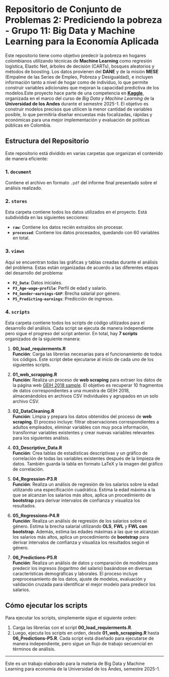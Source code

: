 # Repositorio de Conjunto de Problemas 2: Prediciendo la pobreza - Grupo 11: Big Data y Machine Learning para la Economía Aplicada


Este repositorio tiene como objetivo predecir la pobreza en hogares colombianos utilizando técnicas de **Machine Learning** como regresión logística, Elastic Net, árboles de decisión (CARTs), bosques aleatorios y métodos de boosting. Los datos provienen del **DANE** y de la misión **MESE** (Empalme de las Series de Empleo, Pobreza y Desigualdad), e incluyen información tanto a nivel de hogar como de individuo, lo que permite construir variables adicionales que mejoran la capacidad predictiva de los modelos.Este proyecto hace parte de una competencia en [**Kaggle**](https://www.kaggle.com/competitions/uniandes-bdml-202510-ps-2/team), organizada en el marco del curso de *Big Data y Machine Learning* de la **Universidad de los Andes** durante el semestre 2025-1. El objetivo es construir modelos precisos que utilicen la menor cantidad de variables posible, lo que permitiría diseñar encuestas más focalizadas, rápidas y económicas para una mejor implementación y evaluación de políticas públicas en Colombia.


## Estructura del Repositorio

Este repositorio está dividido en varias carpetas que organizan el contenido de manera eficiente:

### 1. `document`
Contiene el archivo en formato `.pdf` del informe final presentado sobre el análisis realizado.

### 2. `stores`
Esta carpeta contiene todos los datos utilizados en el proyecto. Está subdividida en las siguientes secciones:
- **`raw`**: Contiene los datos recién extraídos sin procesar.
- **`processed`**: Contiene los datos procesados, quedando con 60 variables en total.

### 3. `views`
Aquí se encuentran todas las gráficas y tablas creadas durante el análisis del problema. Estas están organizadas de acuerdo a las diferentes etapas del desarrollo del problema:
- **`P2_Data`**: Datos iniciales.
- **`P3_Age-wage-profile`**: Perfil de edad y salario.
- **`P4_Gender-earnings-GAP`**: Brecha salarial por género.
- **`P5_Predicting-earnings`**: Predicción de ingresos.

### 4. `scripts`
Esta carpeta contiene todos los scripts de código utilizados para el desarrollo del análisis. Cada script se ejecuta de manera independiente pero sigue el progreso del script anterior. En total, hay **7 scripts** organizados de la siguiente manera:

1. **00_load_requierments.R**  
   **Función**: Carga las librerías necesarias para el funcionamiento de todos los códigos. Este script debe ejecutarse al inicio de cada uno de los siguientes scripts.
   
2. **01_web_scrapping.R**  
   **Función**: Realiza un proceso de **web scraping** para extraer los datos de la página web [GEIH 2018 sample](https://ignaciomsarmiento.github.io/GEIH2018_sample/). El objetivo es recuperar 10 fragmentos de datos correspondientes a una muestra de GEIH 2018, almacenándolos en archivos CSV individuales y agrupados en un solo archivo CSV.
   
3. **02_DataCleaning.R**  
   **Función**: Limpia y prepara los datos obtenidos del proceso de **web scraping**. El proceso incluye: filtrar observaciones correspondientes a adultos empleados, eliminar variables con muy poca información, transformar variables existentes y crear nuevas variables relevantes para los siguientes análisis.
   
4. **03_Descriptive_Data.R**  
   **Función**: Crea tablas de estadísticas descriptivas y un gráfico de correlación de todas las variables existentes después de la limpieza de datos. También guarda la tabla en formato LaTeX y la imagen del gráfico de correlación.
   
5. **04_Regression-P3.R**  
   **Función**: Realiza un análisis de regresión de los salarios sobre la edad utilizando una especificación cuadrática. Estima la edad máxima a la que se alcanzan los salarios más altos, aplica un procedimiento de **bootstrap** para derivar intervalos de confianza y visualiza los resultados.
   
6. **05_Regressions-P4.R**  
   **Función**: Realiza un análisis de regresión de los salarios sobre el género. Estima la brecha salarial utilizando **OLS**, **FWL** y **FWL con bootstrap**. Además, estima las edades máximas a las que se alcanzan los salarios más altos, aplica un procedimiento de **bootstrap** para derivar intervalos de confianza y visualiza los resultados según el género.
   
7. **06_Predictions-P5.R**  
   **Función**: Realiza un análisis de datos y comparación de modelos para predecir los ingresos (logaritmo del salario) basándose en diversas características demográficas y laborales. El proceso incluye preprocesamiento de los datos, ajuste de modelos, evaluación y validación cruzada para identificar el mejor modelo para predecir los salarios.

## Cómo ejecutar los scripts

Para ejecutar los scripts, simplemente sigue el siguiente orden:
1. Carga las librerías con el script **00_load_requierments.R**.
2. Luego, ejecuta los scripts en orden, desde **01_web_scrapping.R** hasta **06_Predictions-P5.R**. Cada script está diseñado para ejecutarse de manera independiente, pero sigue un flujo de trabajo secuencial en términos de análisis.

---

Este es un trabajo elaborado para la materia de Big Data y Machine Learning para economía de la Universidad de los Andes, semestre 2025-1.
